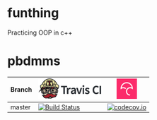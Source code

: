 # funthing
Practicing OOP in c++

# pbdmms

Branch|[![Travis CI logo](TravisCI.png)](https://travis-ci.org)|[![Codecov logo](Codecov.png)](https://www.codecov.io)
---|---|---
master|[![Build Status](https://travis-ci.org/lumphie/funthing.svg?branch=master)](https://travis-ci.org/lumphie/funthing)|[![codecov.io](https://codecov.io/github/lumphie/funthing/coverage.svg?branch=master)](https://codecov.io/github/lumphie/funthing/branch/master)
